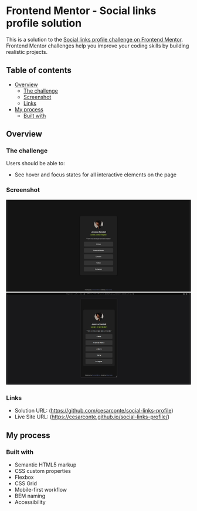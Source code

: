 # Frontend Mentor - Social links profile solution

This is a solution to the [Social links profile challenge on Frontend Mentor](https://www.frontendmentor.io/challenges/social-links-profile-UG32l9m6dQ). Frontend Mentor challenges help you improve your coding skills by building realistic projects. 

## Table of contents

- [Overview](#overview)
  - [The challenge](#the-challenge)
  - [Screenshot](#screenshot)
  - [Links](#links)
- [My process](#my-process)
  - [Built with](#built-with)


## Overview

### The challenge

Users should be able to:

- See hover and focus states for all interactive elements on the page

### Screenshot

![](./assets/images/screenshot-desktop.webp)
![](./assets/images/screenshot-mobile.webp)


### Links

- Solution URL: (https://github.com/cesarconte/social-links-profile)
- Live Site URL: (https://cesarconte.github.io/social-links-profile/)

## My process

### Built with

- Semantic HTML5 markup
- CSS custom properties
- Flexbox
- CSS Grid
- Mobile-first workflow
- BEM naming
- Accessibility
